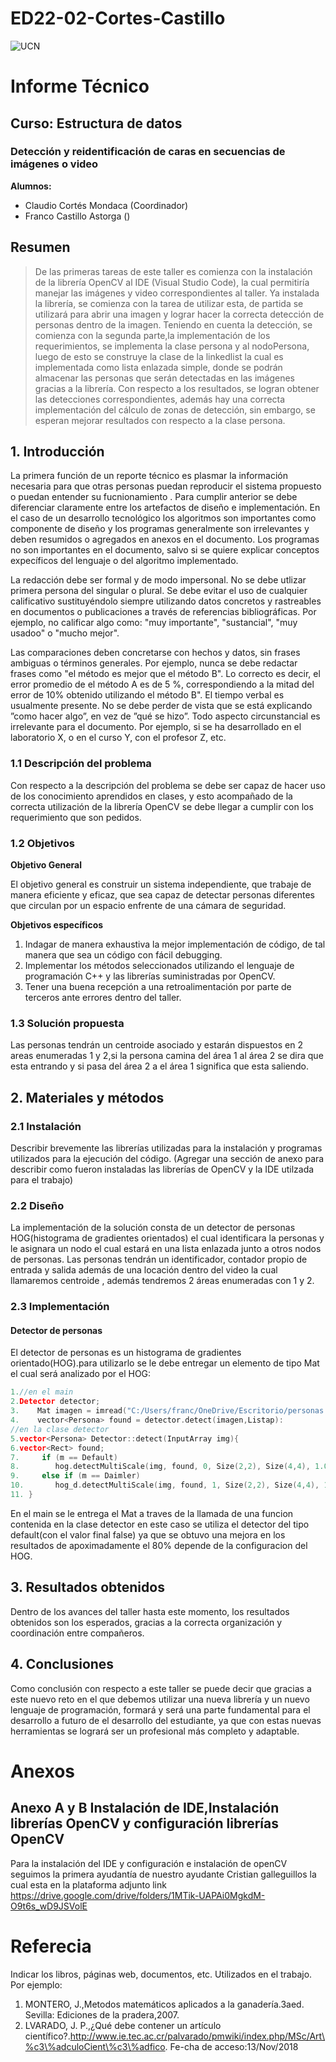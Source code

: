 # ED22-02-Cortes-Castillo
![UCN](images/60x60-ucn-negro.png)


# Informe Técnico 
## Curso: Estructura de datos
### Detección y reidentificación de caras en secuencias de imágenes o video

**Alumnos:**

* Claudio Cortés Mondaca (Coordinador)
* Franco Castillo Astorga ()

## Resumen 

>De las primeras tareas de este taller es comienza con la instalación de la librería OpenCV al IDE (Visual Studio Code), la cual permitiría manejar las imágenes y video correspondientes al taller. Ya instalada la librería, se comienza con la tarea de utilizar esta, de partida se utilizará para abrir una imagen y lograr hacer la correcta detección de personas dentro de la imagen. 
Teniendo en cuenta la detección, se comienza con la segunda parte,la implementación de los requerimientos, se implementa la clase persona y al nodoPersona, luego de esto se construye la clase de la linkedlist la cual es implementada como lista enlazada simple, donde se podrán almacenar las personas que serán detectadas en las imágenes gracias a la librería.
Con respecto a los resultados, se logran obtener las detecciones correspondientes, además hay una correcta implementación del cálculo de zonas de detección, sin embargo, se esperan mejorar resultados con respecto a la clase persona.

## 1. Introducción

La primera función de un reporte técnico es plasmar la información necesaria para que otras personas puedan reproducir el sistema propuesto o puedan entender su fucnionamiento . Para cumplir anterior se debe diferenciar claramente entre los artefactos de diseño e implementación. En el caso de un desarrollo tecnológico los algoritmos son importantes como componente de diseño y los programas generalmente son irrelevantes y deben resumidos o agregados en anexos en el documento. Los programas no son importantes en el documento, salvo si se quiere explicar conceptos expecíficos del lenguaje o del algoritmo implementado.

La redacción debe ser formal y de modo impersonal. No se debe utlizar primera persona del singular o plural. Se debe evitar el uso de cualquier calificativo sustituyéndolo siempre utilizando datos concretos y rastreables en documentos o publicaciones a través de referencias bibliográficas. Por ejemplo, no calificar algo como: "muy importante", "sustancial", "muy usadoo" o "mucho mejor".

Las comparaciones deben concretarse con hechos y datos, sin frases ambiguas o términos generales. Por ejemplo, nunca se debe redactar frases como "el método es mejor que el método B". Lo correcto es decir, el error promedio de el método A es de 5 %, correspondiendo a la mitad del error de 10% obtenido utilizando el método B". El tiempo verbal es usualmente presente. No se debe perder de vista que se está explicando ”como hacer algo”, en vez de ”qué se hizo”. Todo aspecto circunstancial es irrelevante para el documento. Por ejemplo, si se ha desarrollado en el laboratorio X, o en el curso Y, con el profesor Z, etc.

### 1.1 Descripción del problema

Con respecto a la descripción del problema se debe ser capaz de hacer uso de los conocimiento aprendidos en clases, y esto acompañado de la correcta utilización de la librería OpenCV se debe llegar a cumplir con los requerimiento que son pedidos.

### 1.2 Objetivos 

**Objetivo General**

El objetivo general es construir un sistema independiente, que trabaje de manera eficiente y eficaz, que sea capaz de detectar personas diferentes que circulan por un espacio enfrente de una cámara de seguridad. 

**Objetivos específicos**

1. Indagar de manera exhaustiva la mejor implementación de código, de tal manera que sea un código con fácil debugging. 
2. Implementar los métodos seleccionados utilizando el lenguaje de programación C++ y las librerías suministradas por OpenCV.
3. Tener una buena recepción a una retroalimentación por parte de terceros ante errores dentro del taller.

### 1.3 Solución propuesta

Las personas tendrán un centroide asociado y estarán dispuestos en 2 areas enumeradas  1 y 2,si la persona camina del área 1 al área 2 se dira que esta entrando y si pasa del área 2 a el área 1 significa que esta saliendo.

## 2. Materiales y métodos



### 2.1 Instalación

Describir brevemente las librerías utilizadas para la instalación y programas utilizados para la ejecución del código. (Agregar una sección de anexo para describir como fueron instaladas las librerías de OpenCV y la IDE utilzada para el trabajo)

### 2.2 Diseño 

La implementación de la solución consta de un detector de personas HOG(histograma de gradientes orientados) el cual identificara la personas y le asignara un nodo el cual estará en una lista enlazada junto a otros nodos de personas. Las personas tendrán un identificador, contador propio de entrada y salida además de una locación dentro del video la cual llamaremos centroide , además tendremos 2 áreas enumeradas con 1 y 2. 

### 2.3 Implementación 

#### Detector de personas

El detector de personas es un histograma de gradientes orientado(HOG).para utilizarlo se le debe entregar un elemento de tipo Mat el cual será analizado por el HOG:

```c++
1.//en el main    
2.Detector detector;
3.    Mat imagen = imread("C:/Users/franc/OneDrive/Escritorio/personas.jpg");
4.    vector<Persona> found = detector.detect(imagen,Listap):
//en la clase detector
5.vector<Persona> Detector::detect(InputArray img){
6.vector<Rect> found;
7.     if (m == Default)
8.        hog.detectMultiScale(img, found, 0, Size(2,2), Size(4,4), 1.05, 2, false);
9.     else if (m == Daimler)
10.       hog_d.detectMultiScale(img, found, 1, Size(2,2), Size(4,4), 1.05, 3, true);
11. }
```
En el main se le entrega el Mat a traves de la llamada de una funcion contenida en la clase detector en este caso se utiliza el detector del tipo default(con el valor final false) ya que se obtuvo una mejora en los resultados de apoximadamente el 80% depende de la configuracion del HOG.

## 3. Resultados obtenidos
Dentro de los avances del taller hasta este momento, los resultados obtenidos son los esperados, gracias a la correcta organización y coordinación entre compañeros.

## 4. Conclusiones
Como conclusión con respecto a este taller se puede decir que gracias a este nuevo reto en el que debemos utilizar una nueva librería y un nuevo lenguaje de programación, formará y será una parte fundamental para el desarrollo a futuro de el desarrollo del estudiante, ya que con estas nuevas herramientas se logrará ser un profesional más completo y adaptable.

# Anexos

## Anexo A y B Instalación de IDE,Instalación librerías OpenCV y configuración librerías OpenCV

Para la instalación del IDE y configuración e instalación de openCV seguimos la primera ayudantía de nuestro ayudante Cristian galleguillos la cual esta en la plataforma adjunto link https://drive.google.com/drive/folders/1MTik-UAPAi0MgkdM-O9t6s_wD9JSVolE

# Referecia

Indicar los libros, páginas web, documentos, etc. Utilizados en el trabajo. Por ejemplo:

1. MONTERO, J.,Metodos matemáticos aplicados a la ganadería.3aed. Sevilla: Ediciones de la pradera,2007.
2. LVARADO,   J.   P.,¿Qué   debe   contener   un   artículo   científico?.http://www.ie.tec.ac.cr/palvarado/pmwiki/index.php/MSc/Art\%c3\%adculoCient\%c3\%adfico. Fe-cha de acceso:13/Nov/2018

